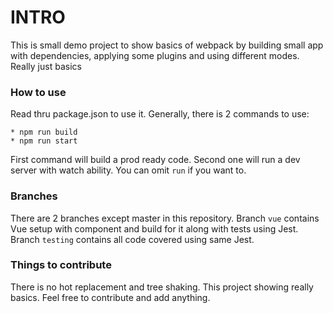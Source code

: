 # INTRO

This is small demo project to show basics of webpack by building small app with dependencies, applying some plugins and using different modes. Really just basics

### How to use
Read thru package.json to use it. Generally, there is 2 commands to use:

	* npm run build
	* npm run start

First command will build a prod ready code. Second one will run a dev server with watch ability. You can omit `run` if you want to. 

### Branches
There are 2 branches except master in this repository. Branch `vue` contains Vue setup with component and build for it along with tests using Jest. Branch `testing` contains all code covered using same Jest.

### Things to contribute
There is no hot replacement and tree shaking. This project showing really basics. Feel free to contribute and add anything.